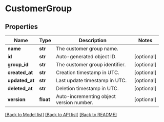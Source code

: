 # CustomerGroup

## Properties
Name | Type | Description | Notes
------------ | ------------- | ------------- | -------------
**name** | **str** | The customer group name. | 
**id** | **str** | Auto-generated object ID. | [optional] 
**group_id** | **str** | The customer group identifier. | [optional] 
**created_at** | **str** | Creation timestamp in UTC. | [optional] 
**updated_at** | **str** | Last update timestamp in UTC. | [optional] 
**deleted_at** | **str** | Deletion timestamp in UTC. | [optional] 
**version** | **float** | Auto-incrementing object version number. | [optional] 

[[Back to Model list]](../README.md#documentation-for-models) [[Back to API list]](../README.md#documentation-for-api-endpoints) [[Back to README]](../README.md)


